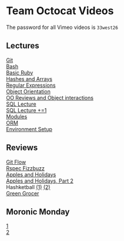 # Team Octocat Videos

The password for all Vimeo videos is `33west26`  
## Lectures  
[Git](https://vimeo.com/123690644)  
[Bash](https://vimeo.com/123753701)  
[Basic Ruby](https://vimeo.com/123873420)  
[Hashes and Arrays](https://vimeo.com/123908163)  
[Regular Expressions](https://vimeo.com/124244110)  
[Object Orientation](https://vimeo.com/124327282)  
[OO Reviews and Object interactions](https://vimeo.com/124662007)  
[SQL Lecture](https://vimeo.com/124876115)  
[SQL Lecture +=1](https://vimeo.com/124987007)  
[Modules](https://vimeo.com/124989911)  
[ORM](https://vimeo.com/125104614)  
[Environment Setup](https://vimeo.com/125181525)  

## Reviews
[Git Flow](https://vimeo.com/123780757)   
[Rspec Fizzbuzz](http://flatiron-videos.s3.amazonaws.com/web-0415/rspec-fizzbuzz-review.mp4)   
[Apples and Holidays](http://flatiron-videos.s3.amazonaws.com/web-0415/apples_and_holidays_review.mp4)   
[Apples and Holidays, Part 2](http://flatiron-videos.s3.amazonaws.com/web-0415/hashes_review.mp4)   
Hashketball [(1)](http://flatiron-videos.s3.amazonaws.com/web-0415/hashketball-1-review.mp4) [(2)](http://flatiron-videos.s3.amazonaws.com/web-0415/hashketball-2-review.mp4)   
[Green Grocer](http://flatiron-videos.s3.amazonaws.com/web-0415/green-grocer-review.mp4)

## Moronic Monday
[1](https://vimeo.com/124216128)  
[2](https://vimeo.com/124839528)  
